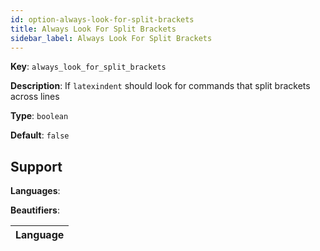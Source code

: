 ```yaml
---
id: option-always-look-for-split-brackets
title: Always Look For Split Brackets
sidebar_label: Always Look For Split Brackets
---
```

**Key**: `always_look_for_split_brackets`

**Description**: If `latexindent` should look for commands that split brackets across lines

**Type**: `boolean`

**Default**: `false`

## Support
**Languages**: 

**Beautifiers**: 

| Language |
| --- |